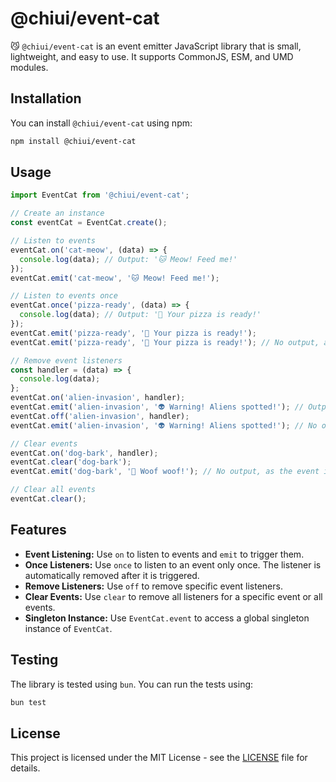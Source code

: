 # @chiui/event-cat

😼 `@chiui/event-cat` is an event emitter JavaScript library that is small, lightweight, and easy to use. It supports CommonJS, ESM, and UMD modules.

## Installation

You can install `@chiui/event-cat` using npm:

```sh
npm install @chiui/event-cat
```

## Usage

```typescript
import EventCat from '@chiui/event-cat';
```

```typescript
// Create an instance
const eventCat = EventCat.create();
```

```typescript
// Listen to events
eventCat.on('cat-meow', (data) => {
  console.log(data); // Output: '🐱 Meow! Feed me!'
});
eventCat.emit('cat-meow', '🐱 Meow! Feed me!');
```


```typescript
// Listen to events once
eventCat.once('pizza-ready', (data) => {
  console.log(data); // Output: '🍕 Your pizza is ready!'
});
eventCat.emit('pizza-ready', '🍕 Your pizza is ready!');
eventCat.emit('pizza-ready', '🍕 Your pizza is ready!'); // No output, as the listener is removed
```

```typescript
// Remove event listeners
const handler = (data) => {
  console.log(data);
};
eventCat.on('alien-invasion', handler);
eventCat.emit('alien-invasion', '👽 Warning! Aliens spotted!'); // Output: '👽 Warning! Aliens spotted!'
eventCat.off('alien-invasion', handler);
eventCat.emit('alien-invasion', '👽 Warning! Aliens spotted!'); // No output, as the listener is removed
```
```typescript
// Clear events
eventCat.on('dog-bark', handler);
eventCat.clear('dog-bark');
eventCat.emit('dog-bark', '🐶 Woof woof!'); // No output, as the event is cleared
```

```typescript
// Clear all events
eventCat.clear();
```

## Features

- **Event Listening:** Use `on` to listen to events and `emit` to trigger them.
- **Once Listeners:** Use `once` to listen to an event only once. The listener is automatically removed after it is triggered.
- **Remove Listeners:** Use `off` to remove specific event listeners.
- **Clear Events:** Use `clear` to remove all listeners for a specific event or all events.
- **Singleton Instance:** Use `EventCat.event` to access a global singleton instance of `EventCat`.

## Testing

The library is tested using `bun`. You can run the tests using:

```sh
bun test
```

## License

This project is licensed under the MIT License - see the [LICENSE](LICENSE) file for details.